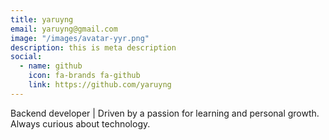 ```yaml
---
title: yaruyng
email: yaruyng@gmail.com
image: "/images/avatar-yyr.png"
description: this is meta description
social:
  - name: github
    icon: fa-brands fa-github
    link: https://github.com/yaruyng
---
```


Backend developer | Driven by a passion for learning and personal growth. Always curious about technology.
